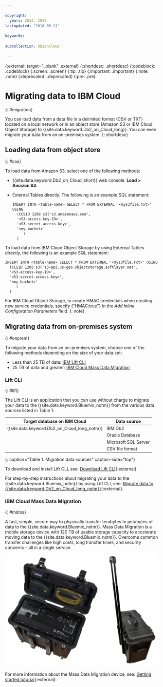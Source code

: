 ```yaml
---

copyright:
  years: 2014, 2019
lastupdated: "2018-05-11"

keywords: 

subcollection: Db2onCloud

---
```


<!-- Attribute definitions --> 
{:external: target="_blank" .external}
{:shortdesc: .shortdesc}
{:codeblock: .codeblock}
{:screen: .screen}
{:tip: .tip}
{:important: .important}
{:note: .note}
{:deprecated: .deprecated}
{:pre: .pre}

# Migrating data to IBM Cloud
{: #migration}

You can load data from a data file in a delimited format (CSV or TXT) located on a local network or in an object store (Amazon S3 or IBM Cloud Object Storage) to {{site.data.keyword.Db2_on_Cloud_long}}. You can even migrate your data from an on-premises system.
{: shortdesc}

## Loading data from object store
{: #cos}

To load data from Amazon S3, select one of the following methods:
  * {{site.data.keyword.Db2_on_Cloud_short}} web console. **Load > Amazon S3**. 
  * External Tables directly. The following is an example SQL statement:

    ```
    INSERT INTO <table-name> SELECT * FROM EXTERNAL '<mys3file.txt>' USING
      (CCSID 1208 s3('s3.amazonaws.com', 
      '<S3-access-key-ID>',
      '<S3-secret-access-key>', 
      '<my_bucket>'
         )
      )      
    ```

To load data from IBM Cloud Object Storage by using External Tables directly, the following is an example SQL statement:

```
INSERT INTO <table-name> SELECT * FROM EXTERNAL '<mys3file.txt>' USING
  (CCSID 1208 s3('s3-api.us-geo.objectstorage.softlayer.net', 
  '<S3-access-key-ID>',
  '<S3-secret-access-key>', 
  '<my_bucket>'
     )
  )      
```

For IBM Cloud Object Storage, to create HMAC credentials when creating new service credentials, specify {"HMAC:true"} in the *Add Inline Configuration Parameters* field.
{: note}

## Migrating data from on-premises system
{: #onprem}

To migrate your data from an on-premises system, choose one of the following methods depending on the size of your data set:
* Less than 25 TB of data: [IBM Lift CLI](#lift)
* 25 TB of data and greater: [IBM Cloud Mass Data Migration](#mdms)

### Lift CLI
{: #lift}

The Lift CLI is an application that you can use without charge to migrate your data to the {{site.data.keyword.Bluemix_notm}} from the various data sources listed in Table 1. 

| Target database on IBM Cloud | Data source |
|------------------------------|-------------|
| {{site.data.keyword.Db2_on_Cloud_long_notm}}   | IBM Db2 |
|                              | Oracle Database |
|                              | Microsoft SQL Server |
|                              | CSV file format |
{: caption="Table 1. Migration data sources" caption-side="top"}

To download and install Lift CLI, see: [Download Lift CLI](https://www.lift-cli.cloud.ibm.com/#download){:external}.

For step-by-step instructions about migrating your data to the {{site.data.keyword.Bluemix_notm}} by using Lift CLI, see: [Migrate data to {{site.data.keyword.Db2_on_Cloud_long_notm}}](https://www.lift-cli.cloud.ibm.com/#docs){:external}.

### IBM Cloud Mass Data Migration
{: #mdms}

A fast, simple, secure way to physically transfer terabytes to petabytes of data to the {{site.data.keyword.Bluemix_notm}}. Mass Data Migration is a mobile storage device with 120 TB of usable storage capacity to accelerate moving data to the {{site.data.keyword.Bluemix_notm}}. Overcome common transfer challenges like high costs, long transfer times, and security concerns – all in a single service.

![View of the Mass Data Migration device](images/mdms.svg)

For more information about the Mass Data Migration device, see: [Getting started tutorial](/docs/infrastructure/mass-data-migration?topic=mass-data-migration-getting-started-tutorial#getting-started-with-ibm-cloud-mass-data-migration){:external}.

